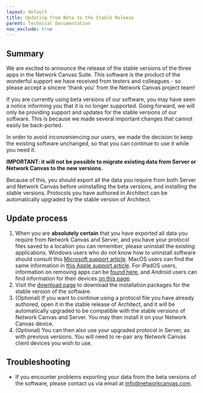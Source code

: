 ```yaml
---
layout: default
title: Updating from Beta to the Stable Release
parent: Technical Documentation
nav_exclude: true
---
```


## Summary

We are excited to announce the release of the stable versions of the three apps in the Network Canvas Suite. This software is the product of the wonderful support we have received from testers and colleagues - so please accept a sincere 'thank you' from the Network Canvas project team!

If you are currently using beta versions of our software, you may have seen a notice informing you that it is no longer supported. Going forward, we will only be providing support and updates for the stable versions of our software. This is because we made several important changes that cannot easily be back-ported.

In order to avoid inconveniencing our users, we made the decision to keep the existing software unchanged, so that you can continue to use it while you need it.

**IMPORTANT: it will not be possible to migrate existing data from Server or Network Canvas to the new versions.**

Because of this, you should export all the data you require from both Server and Network Canvas before uninstalling the beta versions, and installing the stable versions. Protocols you have authored in Architect can be automatically upgraded by the stable version of Architect.

## Update process

1. When you are **absolutely certain** that you have exported all data you require from Network Canvas and Server, and you have your protocol files saved to a location you can remember, please uninstall the existing applications. Windows users who do not know how to uninstall software should consult this [Microsoft support article](https://support.microsoft.com/en-gb/help/4028054/windows-10-repair-or-remove-programs). MacOS users can find the same information in [this Apple support article](https://support.apple.com/en-gb/HT202235). For iPadOS users, information on removing apps can be [found here](https://support.apple.com/en-gb/HT207618), and  Android users can find information for their devices [on this page](https://support.google.com/googleplay/answer/2521768).
2. Visit the [download page](https://networkcanvas.com/download.html) to download the installation packages for the stable version of the software.
3. (Optional) If you want to continue using a protocol file you have already authored, open it in the stable release of Architect, and it will be automatically upgraded to be compatible with the stable versions of Network Canvas and Server. You may then install it on your Network Canvas device.
4. (Optional) You can then also use your upgraded protocol in Server, as with previous versions. You will need to re-pair any Network Canvas client devices you wish to use.

## Troubleshooting

- If you encounter problems exporting your data from the beta versions of the software, please contact us via email at [info@networkcanvas.com](mailto:info@networkcanvas.com).
